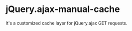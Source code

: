 jQuery.ajax-manual-cache
===============================

It's a customized cache layer for jQuery.ajax GET requests.

